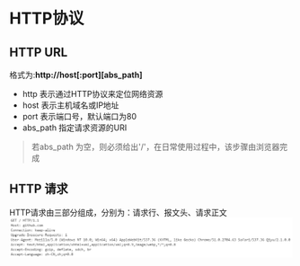 # HTTP协议

## HTTP URL

格式为:**http://host[:port][abs_path]**

* http 表示通过HTTP协议来定位网络资源
* host 表示主机域名或IP地址
* port 表示端口号，默认端口为80
* abs_path 指定请求资源的URI
> 若abs_path 为空，则必须给出'/'，在日常使用过程中，该步骤由浏览器完成

## HTTP 请求

HTTP请求由三部分组成，分别为：请求行、报文头、请求正文
![HTTP请求](./img/Class3-1.png)
